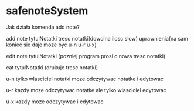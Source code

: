 # safenoteSystem

Jak działa komenda add note?

add note tytulNotatki tresc notatki(dowolna ilosc slow) uprawnienia(na sam koniec sie daje moze byc u-n u-r u-x)

edit note tytulNotatki (pozniej program prosi o nowa tresc notatki)

cat tytulNotatki (drukuje tresc notatki)

u-n tylko wlasciciel notatki moze odczytywac notatke i edytowac

u-r kazdy moze odczytywac notatke ale tylko wlasciciel edytowac

u-x kazdy moze odczytywac i edytowac
